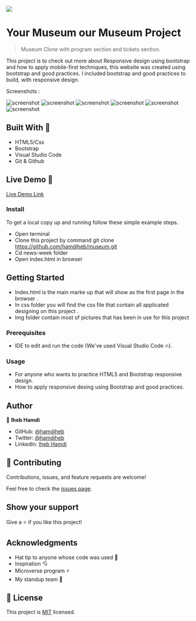 ![](https://img.shields.io/badge/Microverse-blueviolet)

# Your Museum our Museum Project

> Museum Clone with program section and tickets section.

This project is to check out more about Responsive design using bootstrap and how to apply mobile-first techniques, this website was created using bootstrap and good practices. I included bootstrap and good practices to build, with responsive design.

Screenshots :

![screenshot](./img/screenshot/1.png)
![screenshot](./img/screenshot/2.png)
![screenshot](./img/screenshot/3.png)
![screenshot](./img/screenshot/4.png)
![screenshot](./img/screenshot/5.png)
![screenshot](./img/screenshot/6.png)

## Built With 🔨

- HTML5/Css
- Bootstrap
- Visual Studio Code
- Git & Github

## Live Demo 👀

[Live Demo Link](https://hamdiheb.github.io/museum/)

### Install

To get a local copy up and running follow these simple example steps.
- Open terminal
- Clone this project by command git clone https://github.com/hamdiheb/museum.git
- Cd news-week folder
- Open index.html in browser

## Getting Started 
- Index.html is the main marke up that will show as the first page in the browser .
- In css folder you will find the css file that contain all applicated designing on this project .
- Img folder contain most of pictures that has been in use for this project

### Prerequisites

- IDE to edit and run the code (We've used Visual Studio Code 🔥).

### Usage

- For anyone who wants to practice HTML5 and Bootstrap responsive design.
- How to apply responsive desing using Bootstrap and good practices.

## Author

👤 **Iheb Hamdi**

- GitHub: [@hamdiheb](https://github.com/hamdiheb)
- Twitter: [@hamdiheb](https://twitter.com/hamdiheb)
- LinkedIn: [Iheb Hamdi](https://www.linkedin.com/in/iheb-hamdi-b66084152/)

## 🤝 Contributing

Contributions, issues, and feature requests are welcome!

Feel free to check the [issues page](https://github.com/hamdiheb/museum/issues).


## Show your support

Give a ⭐️ if you like this project!


## Acknowledgments

- Hat tip to anyone whose code was used 🔰
- Inspiration 💘
- Microverse program ⚡
- My standup team 🏹

## 📝 License
This project is [MIT](./mit.md) licensed.